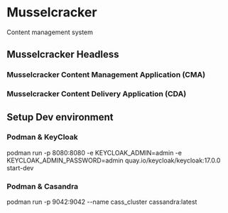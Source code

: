 # Musselcracker
Content management system

## Musselcracker Headless

### Musselcracker Content Management Application (CMA)

### Musselcracker Content Delivery Application (CDA) 


## Setup Dev environment

### Podman & KeyCloak
podman run -p 8080:8080 -e KEYCLOAK_ADMIN=admin -e KEYCLOAK_ADMIN_PASSWORD=admin quay.io/keycloak/keycloak:17.0.0 start-dev

### Podman & Casandra
podman run -p 9042:9042 --name cass_cluster cassandra:latest